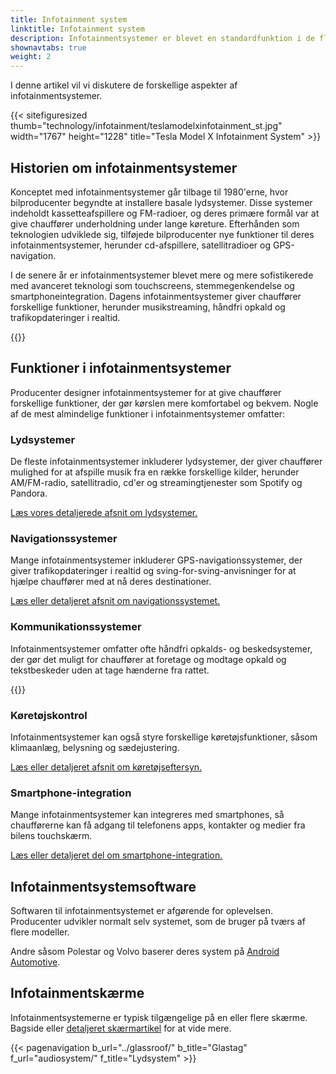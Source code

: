 ```yaml
---
title: Infotainment system
linktitle: Infotainment system
description: Infotainmentsystemer er blevet en standardfunktion i de fleste moderne biler. De kombinerer underholdnings- og informationsfunktioner, hvilket giver chauffører adgang til musik, navigation, kommunikation og køretøjskontrol.
shownavtabs: true
weight: 2
---
```

<!-- markdownlint-disable MD033 -->
 I denne artikel vil vi diskutere de forskellige aspekter af infotainmentsystemer.

   {{< sitefiguresized thumb="technology/infotainment/teslamodelxinfotainment_st.jpg" width="1767" height="1228" title="Tesla Model X Infotainment System" >}}


## Historien om infotainmentsystemer

Konceptet med infotainmentsystemer går tilbage til 1980'erne, hvor bilproducenter begyndte at installere basale lydsystemer. Disse systemer indeholdt kassetteafspillere og FM-radioer, og deres primære formål var at give chauffører underholdning under lange køreture. Efterhånden som teknologien udviklede sig, tilføjede bilproducenter nye funktioner til deres infotainmentsystemer, herunder cd-afspillere, satellitradioer og GPS-navigation.

I de senere år er infotainmentsystemer blevet mere og mere sofistikerede med avanceret teknologi som touchscreens, stemmegenkendelse og smartphoneintegration. Dagens infotainmentsystemer giver chauffører forskellige funktioner, herunder musikstreaming, håndfri opkald og trafikopdateringer i realtid.

{{<evkxdisplayaddarticle />}}

## Funktioner i infotainmentsystemer

Producenter designer infotainmentsystemer for at give chauffører forskellige funktioner, der gør kørslen mere komfortabel og bekvem. Nogle af de mest almindelige funktioner i infotainmentsystemer omfatter:

### Lydsystemer

De fleste infotainmentsystemer inkluderer lydsystemer, der giver chauffører mulighed for at afspille musik fra en række forskellige kilder, herunder AM/FM-radio, satellitradio, cd'er og streamingtjenester som Spotify og Pandora.

[Læs vores detaljerede afsnit om lydsystemer.](lydsystem)

### Navigationssystemer

Mange infotainmentsystemer inkluderer GPS-navigationssystemer, der giver trafikopdateringer i realtid og sving-for-sving-anvisninger for at hjælpe chauffører med at nå deres destinationer.

[Læs eller detaljeret afsnit om navigationssystemet.](navigation)

### Kommunikationssystemer

Infotainmentsystemer omfatter ofte håndfri opkalds- og beskedsystemer, der gør det muligt for chauffører at foretage og modtage opkald og tekstbeskeder uden at tage hænderne fra rattet.

{{<evkxdisplayaddarticle />}}

### Køretøjskontrol

Infotainmentsystemer kan også styre forskellige køretøjsfunktioner, såsom klimaanlæg, belysning og sædejustering.

[Læs eller detaljeret afsnit om køretøjseftersyn.](køretøjseftersyn)

### Smartphone-integration

Mange infotainmentsystemer kan integreres med smartphones, så chaufførerne kan få adgang til telefonens apps, kontakter og medier fra bilens touchskærm.

[Læs eller detaljeret del om smartphone-integration.](smartphone-integration)

## Infotainmentsystemsoftware

Softwaren til infotainmentsystemet er afgørende for oplevelsen. Producenter udvikler normalt selv systemet, som de bruger på tværs af flere modeller.

Andre såsom Polestar og Volvo baserer deres system på [Android Automotive](https://source.android.com/docs/devices/automotive/start/what_automotive).

## Infotainmentskærme

Infotainmentsystemerne er typisk tilgængelige på en eller flere skærme. Bagside eller [detaljeret skærmartikel](../userinterface/screens/) for at vide mere.

{{< pagenavigation b_url="../glassroof/" b_title="Glastag" f_url="audiosystem/" f_title="Lydsystem" >}}
